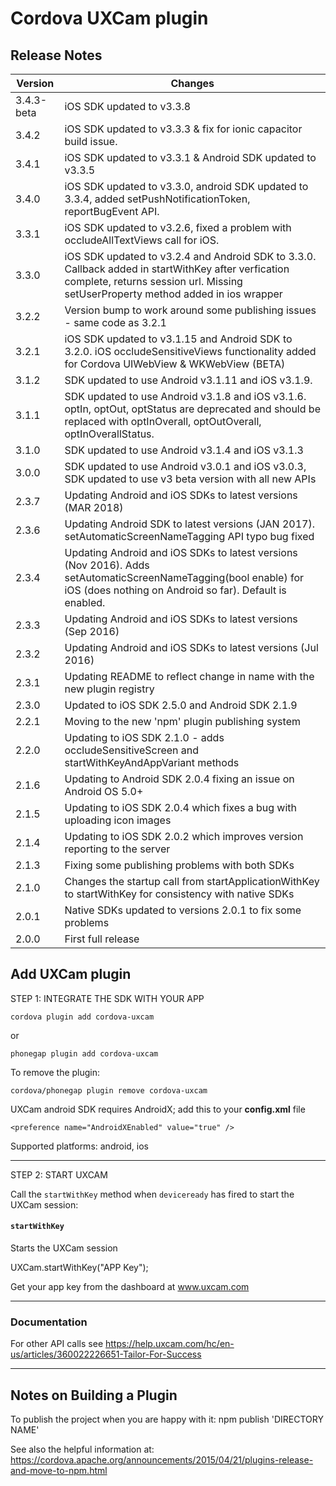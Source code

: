 # Cordova UXCam plugin

## Release Notes ##

Version | Changes
--------|--------
3.4.3-beta	| iOS SDK updated to v3.3.8
3.4.2	| iOS SDK updated to v3.3.3 & fix for ionic capacitor build issue.
3.4.1	| iOS SDK updated to v3.3.1 & Android SDK updated to v3.3.5
3.4.0	| iOS SDK updated to v3.3.0, android SDK updated to 3.3.4, added setPushNotificationToken, reportBugEvent API.
3.3.1	| iOS SDK updated to v3.2.6, fixed a problem with occludeAllTextViews call for iOS.
3.3.0	| iOS SDK updated to v3.2.4 and Android SDK to 3.3.0. Callback added in startWithKey after verfication complete, returns session url. Missing setUserProperty method added in ios wrapper
3.2.2	| Version bump to work around some publishing issues - same code as 3.2.1
3.2.1	| iOS SDK updated to v3.1.15 and Android SDK to 3.2.0. iOS occludeSensitiveViews functionality added for Cordova UIWebView & WKWebView (BETA)
3.1.2	| SDK updated to use Android v3.1.11 and iOS v3.1.9.
3.1.1	| SDK updated to use Android v3.1.8 and iOS v3.1.6. optIn, optOut, optStatus are deprecated and should be replaced with optInOverall, optOutOverall, optInOverallStatus.
3.1.0	| SDK updated to use Android v3.1.4 and iOS v3.1.3
3.0.0	| SDK updated to use Android v3.0.1 and iOS v3.0.3, SDK updated to use v3 beta version with all new APIs
2.3.7	| Updating Android and iOS SDKs to latest versions (MAR 2018)
2.3.6	| Updating Android SDK to latest versions (JAN 2017). setAutomaticScreenNameTagging API typo bug fixed
2.3.4	| Updating Android and iOS SDKs to latest versions (Nov 2016). Adds setAutomaticScreenNameTagging(bool enable) for iOS (does nothing on Android so far). Default is enabled.
2.3.3	| Updating Android and iOS SDKs to latest versions (Sep 2016)
2.3.2	| Updating Android and iOS SDKs to latest versions (Jul 2016)
2.3.1	| Updating README to reflect change in name with the new plugin registry
2.3.0	| Updated to iOS SDK 2.5.0 and Android SDK 2.1.9
2.2.1	| Moving to the new 'npm' plugin publishing system
2.2.0	| Updating to iOS SDK 2.1.0 - adds occludeSensitiveScreen and startWithKeyAndAppVariant methods
2.1.6	| Updating to Android SDK 2.0.4 fixing an issue on Android OS 5.0+
2.1.5	| Updating to iOS SDK 2.0.4 which fixes a bug with uploading icon images
2.1.4   | Updating to iOS SDK 2.0.2 which improves version reporting to the server
2.1.3   | Fixing some publishing problems with both SDKs
2.1.0   | Changes the startup call from startApplicationWithKey to startWithKey for consistency with native SDKs
2.0.1   | Native SDKs updated to versions 2.0.1 to fix some problems
2.0.0	| First full release

## Add UXCam plugin

STEP 1: INTEGRATE THE SDK WITH YOUR APP

    cordova plugin add cordova-uxcam

or

    phonegap plugin add cordova-uxcam

To remove the plugin:

    cordova/phonegap plugin remove cordova-uxcam

UXCam android SDK requires AndroidX; add this to your **config.xml** file

    <preference name="AndroidXEnabled" value="true" />

Supported platforms: android, ios

---

STEP 2: START UXCAM

Call the `startWithKey` method when `deviceready` has fired to start the UXCam session:

#### `startWithKey`

Starts the UXCam session

UXCam.startWithKey("APP Key");

Get your app key from the dashboard at www.uxcam.com

---

### Documentation

For other API calls see https://help.uxcam.com/hc/en-us/articles/360022226651-Tailor-For-Success

---

## Notes on Building a Plugin

To publish the project when you are happy with it: npm publish 'DIRECTORY NAME'

See also the helpful information
at: https://cordova.apache.org/announcements/2015/04/21/plugins-release-and-move-to-npm.html

